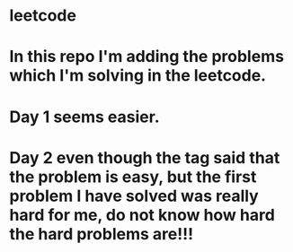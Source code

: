 # leetcode
# In this repo I'm adding the problems which I'm solving in the leetcode. 
# Day 1 seems easier.
# Day 2 even though the tag said that the problem is easy,  but the first problem I have solved was really hard for me, do not know how hard the hard problems are!!!

